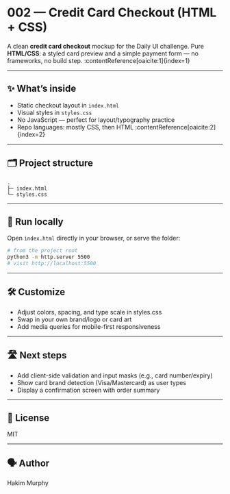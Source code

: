 # 002 — Credit Card Checkout (HTML + CSS)

A clean **credit card checkout** mockup for the Daily UI challenge. Pure **HTML/CSS**: a styled card preview and a simple payment form — no frameworks, no build step. :contentReference[oaicite:1]{index=1}

---

## ✨ What’s inside
- Static checkout layout in `index.html`
- Visual styles in `styles.css`
- No JavaScript — perfect for layout/typography practice
- Repo languages: mostly CSS, then HTML :contentReference[oaicite:2]{index=2}

---

## 🗂️ Project structure
```
.
├─ index.html
└─ styles.css
```

---

## 🚀 Run locally
Open `index.html` directly in your browser, or serve the folder:

```bash
# from the project root
python3 -m http.server 5500
# visit http://localhost:5500
```

---

## 🛠️ Customize
- Adjust colors, spacing, and type scale in styles.css
- Swap in your own brand/logo or card art
- Add media queries for mobile-first responsiveness

---

## 🛣️ Next steps
- Add client-side validation and input masks (e.g., card number/expiry)
- Show card brand detection (Visa/Mastercard) as user types
- Display a confirmation screen with order summary

---

## 📄 License
MIT

---

## 🗣️ Author
Hakim Murphy
